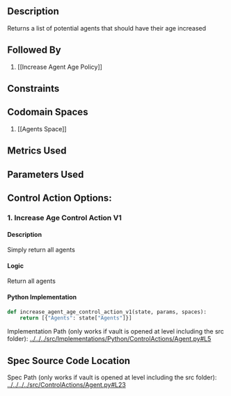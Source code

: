 ## Description

Returns a list of potential agents that should have their age increased
## Followed By
1. [[Increase Agent Age Policy]]

## Constraints
## Codomain Spaces
1. [[Agents Space]]

## Metrics Used

## Parameters Used

## Control Action Options:
### 1. Increase Age Control Action V1
#### Description
Simply return all agents
#### Logic
Return all agents
#### Python Implementation
```python
def increase_agent_age_control_action_v1(state, params, spaces):
    return [{"Agents": state["Agents"]}]
```
Implementation Path (only works if vault is opened at level including the src folder): [../../../src/Implementations/Python/ControlActions/Agent.py#L5](../../../src/Implementations/Python/ControlActions/Agent.py#L5)

## Spec Source Code Location

Spec Path (only works if vault is opened at level including the src folder): [../../../../src/ControlActions/Agent.py#L23](../../../../src/ControlActions/Agent.py#L23)

